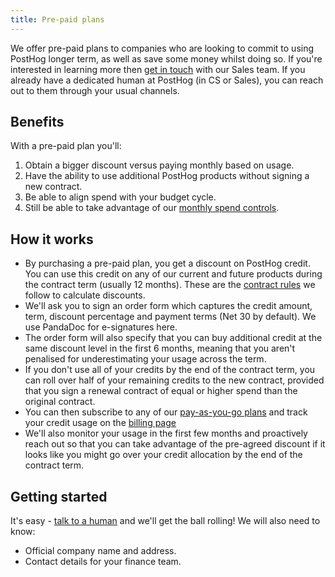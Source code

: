 ```yaml
---
title: Pre-paid plans
---
```


We offer pre-paid plans to companies who are looking to commit to using PostHog longer term, as well as save some money whilst doing so. If you're interested in learning more then [get in touch](/talk-to-a-human) with our Sales team. If you already have a dedicated human at PostHog (in CS or Sales), you can reach out to them through your usual channels.

## Benefits

With a pre-paid plan you'll:

1. Obtain a bigger discount versus paying monthly based on usage.
2. Have the ability to use additional PostHog products without signing a new contract.
3. Be able to align spend with your budget cycle.
4. Still be able to take advantage of our [monthly spend controls](/docs/billing/estimating-usage-costs).

## How it works

* By purchasing a pre-paid plan, you get a discount on PostHog credit.  You can use this credit on any of our current and future products during the contract term (usually 12 months). These are the [contract rules](/handbook/growth/sales/contract-rules#discounts) we follow to calculate discounts.
* We'll ask you to sign an order form which captures the credit amount, term, discount percentage and payment terms (Net 30 by default). We use PandaDoc for e-signatures here.
* The order form will also specify that you can buy additional credit at the same discount level in the first 6 months, meaning that you aren't penalised for underestimating your usage across the term.
* If you don't use all of your credits by the end of the contract term, you can roll over half of your remaining credits to the new contract, provided that you sign a renewal contract of equal or higher spend than the original contract.
* You can then subscribe to any of our [pay-as-you-go plans](/pricing) and track your credit usage on the [billing page](https://app.posthog.com/organization/billing)
* We'll also monitor your usage in the first few months and proactively reach out so that you can take advantage of the pre-agreed discount if it looks like you might go over your credit allocation by the end of the contract term.

## Getting started

It's easy - [talk to a human](/talk-to-a-human) and we'll get the ball rolling!  We will also need to know:

* Official company name and address.
* Contact details for your finance team.